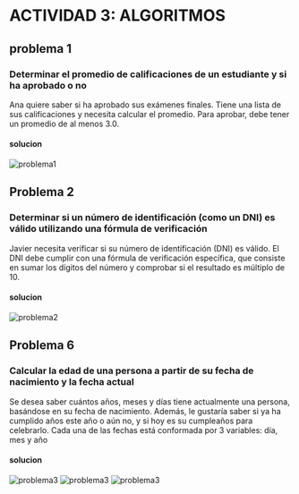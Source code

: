# ACTIVIDAD 3: ALGORITMOS
## problema 1
### Determinar el promedio de calificaciones de un estudiante y si ha aprobado o no

Ana quiere saber si ha aprobado sus exámenes finales. Tiene una lista de sus calificaciones y necesita calcular el promedio. Para aprobar, debe tener un promedio de al menos 3.0.

#### solucion
![problema1](<https://i.imgur.com/E9hhZ6x.jpeg>)

## Problema 2
### Determinar si un número de identificación (como un DNI) es válido utilizando una fórmula de verificación

Javier necesita verificar si su número de identificación (DNI) es válido. El DNI debe cumplir con una fórmula de verificación específica, que consiste en sumar los dígitos del número y comprobar si el resultado es múltiplo de 10.

#### solucion
![problema2](<https://i.imgur.com/klRg5N1.jpeg>)

## Problema 6 
### Calcular la edad de una persona a partir de su fecha de nacimiento y la fecha actual 
Se desea saber cuántos años, meses y días tiene actualmente una persona, basándose en su fecha de nacimiento. Además, le gustaría saber si ya ha cumplido años este año o aún no, y si hoy es su cumpleaños para celebrarlo. Cada una de las fechas está conformada por 3 variables: día, mes y año

#### solucion
![problema3](<https://i.imgur.com/JOaAjkl.jpeg>)
![problema3](<https://i.imgur.com/ES5C84C.jpeg>)
![problema3](<https://i.imgur.com/Hr4Akrs.jpeg>)